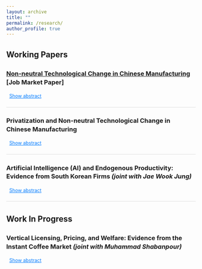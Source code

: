 ```yaml
---
layout: archive
title: ""
permalink: /research/
author_profile: true
---
```


<style>
  body { line-height: 1.4; }
  p, li { font-size: 1em; }
  .coauthors, .subcontent { font-size: 0.9em; }

  /* Abstracts are collapsed by default */
  .abstract {
    display: none;
    text-align: justify;
    margin-top: 5px;
  }

  h2, h3 { margin-top: 1.5em; }

  ul.subcontent {
    list-style-type: circle;
    margin-left: 10px;
    padding-left: 10px;
  }

  .toggle-link {
    color: #007bff;
    text-decoration: underline;
    cursor: pointer;
    font-size: 0.9em;
    margin-left: 8px;
  }

  .underline {
    display: block;
    margin: 20px 0;
    border-bottom: 1px solid #ddd;
  }
</style>

<script>
  function toggleAbstract(id, linkEl) {
    var abs = document.getElementById(id);
    var isHidden = abs.style.display === "none" || abs.style.display === "";
    abs.style.display = isHidden ? "block" : "none";
    if (linkEl) {
      linkEl.setAttribute("aria-expanded", isHidden ? "true" : "false");
      linkEl.textContent = isHidden ? "Hide abstract" : "Show abstract";
    }
    abs.setAttribute("aria-hidden", isHidden ? "false" : "true");
  }
</script>

## Working Papers

### [Non-neutral Technological Change in Chinese Manufacturing](https://papers.ssrn.com/sol3/papers.cfm?abstract_id=5176447) **[Job Market Paper]**
<a class="toggle-link" href="#" onclick="toggleAbstract('abs-jmp', this); return false;" aria-controls="abs-jmp" aria-expanded="false">Show abstract</a>
<div id="abs-jmp" class="abstract" aria-hidden="true">
  <strong>Abstract.</strong> This paper identifies firm-level factor-augmenting productivity for capital, labor, and materials using Chinese manufacturing data from 1998 to 2008, a period marked by the reform of state-owned enterprises. We develop a novel method to estimate the parameters of a CES production function and recover the three types of factor-augmenting productivity. The results reveal strong biased technological change: labor-augmenting productivity grew fastest (12% annually), followed by capital (5%), with both outperforming material-augmenting productivity (1.4%). Factor-augmenting productivity shows heterogeneity across ownership types. Dynamic Olley–Pakes decomposition indicates that productivity growth was primarily driven by incumbents, while entrants improved capital efficiency and exiters enhanced labor efficiency. Using these estimates, we explain the cost-share shifts in terms of factor-augmenting productivity gaps and relative input prices.
</div>

<span class="underline"></span>

### Privatization and Non-neutral Technological Change in Chinese Manufacturing
<a class="toggle-link" href="#" onclick="toggleAbstract('abs-priv', this); return false;" aria-controls="abs-priv" aria-expanded="false">Show abstract</a>
<div id="abs-priv" class="abstract" aria-hidden="true">
  <em>Abstract coming soon.</em>
</div>

<span class="underline"></span>

### Artificial Intelligence (AI) and Endogenous Productivity: Evidence from South Korean Firms <em>(joint with Jae Wook Jung)</em>
<a class="toggle-link" href="#" onclick="toggleAbstract('abs-ai', this); return false;" aria-controls="abs-ai" aria-expanded="false">Show abstract</a>
<div id="abs-ai" class="abstract" aria-hidden="true">
  <strong>Abstract.</strong> This paper examines the impact of artificial intelligence (AI) adoption on firm-level productivity. Using all sectors data between 2017 and 2023 in South Korea, we construct measures of AI adoption and estimate endogenous productivity change to address selection into adoption. We find that AI adopters experience a 4% short-run revenue increase on average. Effects are heterogeneous across years and sectors, with stronger gains in ICT and services, and muted or slightly negative impacts in trade and manufacturing.
</div>

<span class="underline"></span>

## Work In Progress

### Vertical Licensing, Pricing, and Welfare: Evidence from the Instant Coffee Market <em>(joint with Muhammad Shabanpour)</em>
<a class="toggle-link" href="#" onclick="toggleAbstract('abs-lic', this); return false;" aria-controls="abs-lic" aria-expanded="false">Show abstract</a>
<div id="abs-lic" class="abstract" aria-hidden="true">
  <em>Abstract coming soon.</em>
</div>

